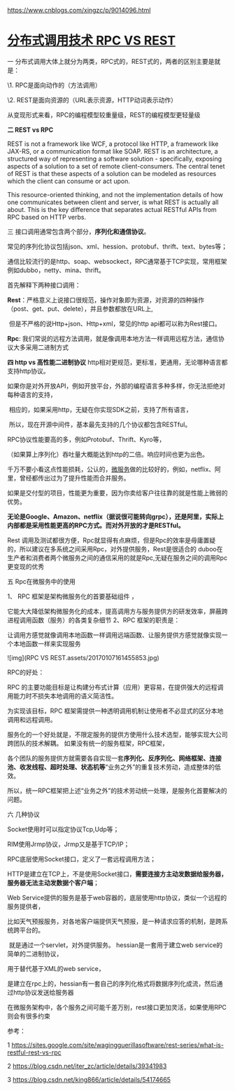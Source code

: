 https://www.cnblogs.com/xingzc/p/9014096.html

# [分布式调用技术 RPC VS REST](https://www.cnblogs.com/xingzc/p/9014096.html)

 

一 分布式调用大体上就分为两类，RPC式的，REST式的，两者的区别主要是就是：

\1. RPC是面向动作的（方法调用）

\2. REST是面向资源的（URL表示资源，HTTP动词表示动作）

从变现形式来看，RPC的编程模型较重量级，REST的编程模型更轻量级

 

**二 REST vs RPC**

   REST is not a framework like WCF, a protocol like HTTP, a framework like JAX-RS, or a communication format like SOAP.  REST is an architecture, a structured way of representing a software solution - specifically, exposing aspects of a solution to a set of remote client-consumers.  The central tenet of REST is that these aspects of a solution can be modeled as resources which the client can consume or act upon.  

 

This resource-oriented thinking, and not the implementation details of how one communicates between client and server, is what REST is actually all about.  This is the key difference that separates actual RESTful APIs from RPC based on HTTP verbs.

 

 

三  接口调用通常包含两个部分，**序列化和通信协议**。

   常见的序列化协议包括json、xml、hession、protobuf、thrift、text、bytes等；

   通信比较流行的是http、soap、websockect，RPC通常基于TCP实现，常用框架例如dubbo，netty、mina、thrift。

 

首先解释下两种接口调用：

**Rest**：严格意义上说接口很规范，操作对象即为资源，对资源的四种操作（post、get、put、delete），并且参数都放在URL上,

​     但是不严格的说Http+json、Http+xml，常见的http api都可以称为Rest接口。

**Rpc**:  我们常说的远程方法调用，就是像调用本地方法一样调用远程方法，通信协议大多采用二进制方式

 

**四  http vs 高性能二进制协议**
   http相对更规范，更标准，更通用，无论哪种语言都支持http协议。

​    如果你是对外开放API，例如开放平台，外部的编程语言多种多样，你无法拒绝对每种语言的支持，

​    相应的，如果采用http，无疑在你实现SDK之前，支持了所有语言，

​    所以，现在开源中间件，基本最先支持的几个协议都包含RESTful。


  RPC协议性能要高的多，例如Protobuf、Thrift、Kyro等，

  （如果算上序列化）吞吐量大概能达到http的二倍。响应时间也更为出色。

   千万不要小看这点性能损耗，公认的，[微服务](http://lib.csdn.net/base/microservice)做的比较好的，例如，netflix、阿里，曾经都传出过为了提升性能而合并服务。

   如果是交付型的项目，性能更为重要，因为你卖给客户往往靠的就是性能上微弱的优势。

   

 **无论是Google、Amazon、netflix（据说很可能转向grpc），还是阿里，实际上内部都是采用性能更高的RPC方式。而对外开放的才是RESTful。**

 Rest 调用及测试都很方便，Rpc就显得有点麻烦，但是Rpc的效率是毋庸置疑的，所以建议在多系统之间采用Rpc，对外提供服务，Rest是很适合的
 duboo在生产者和消费者两个微服务之间的通信采用的就是Rpc,无疑在服务之间的调用Rpc更变现的优秀

 

五  Rpc在微服务中的使用

1、 RPC 框架是架构微服务化的首要基础组件 ，

​     它能大大降低架构微服务化的成本，提高调用方与服务提供方的研发效率，屏蔽跨进程调用函数（服务）的各类复杂细节
2、RPC 框架的职责是：

​     让调用方感觉就像调用本地函数一样调用远端函数、让服务提供方感觉就像实现一个本地函数一样来实现服务

 
![img](RPC VS REST.assets/20170107161455853.jpg)

 

RPC的好处：

   RPC 的主要功能目标是让构建分布式计算（应用）更容易，在提供强大的远程调用能力时不损失本地调用的语义简洁性。

   为实现该目标，RPC 框架需提供一种透明调用机制让使用者不必显式的区分本地调用和远程调用。

   服务化的一个好处就是，不限定服务的提供方使用什么技术选型，能够实现大公司跨团队的技术解耦。 
   如果没有统一的服务框架，RPC框架，

​     各个团队的服务提供方就需要各自实现一套**序列化、反序列化、网络框架、连接池、收发线程、超时处理、状态机等**“业务之外”的重复技术劳动，造成整体的低效。

  所以，统一RPC框架把上述“业务之外”的技术劳动统一处理，是服务化首要解决的问题。

 

六 几种协议

 Socket使用时可以指定协议Tcp,Udp等；

 RIM使用Jrmp协议，Jrmp又是基于TCP/IP；

 RPC底层使用Socket接口，定义了一套远程调用方法；

 HTTP是建立在TCP上，不是使用Socket接口，**需要连接方主动发数据给服务器，服务器无法主动发数据个客户端**；

 Web Service提供的服务是基于web容器的，底层使用http协议，类似一个远程的服务提供者，

​    比如天气预报服务，对各地客户端提供天气预报，是一种请求应答的机制，是跨系统跨平台的。

​    就是通过一个servlet，对外提供服务。
 hessian是一套用于建立web service的简单的二进制协议，

   用于替代基于XML的web service，

   是建立在rpc上的，hessian有一套自己的序列化格式将数据序列化成流，然后通过http协议发送给服务器

 

在微服务架构中，各个服务之间可能千差万别，rest接口更加灵活，如果使用RPC则会有很多约束

 

 

 

参考：

1 https://sites.google.com/site/wagingguerillasoftware/rest-series/what-is-restful-rest-vs-rpc

2 https://blog.csdn.net/iter_zc/article/details/39341983

3 https://blog.csdn.net/king866/article/details/54174665